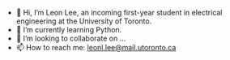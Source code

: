- 👋 Hi, I’m Leon Lee, an incoming first-year student in electrical engineering at the University of Toronto.
- 🌱 I’m currently learning Python. 
- 💞️ I’m looking to collaborate on ...
- 📫 How to reach me: leonl.lee@mail.utoronto.ca

<!---
leonlee021/leonlee021 is a ✨ special ✨ repository because its `README.md` (this file) appears on your GitHub profile.
You can click the Preview link to take a look at your changes.
--->
